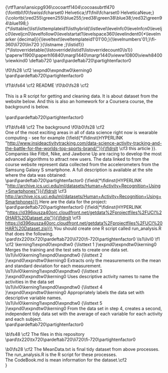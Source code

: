 {\rtf1\ansi\ansicpg936\cocoartf1404\cocoasubrtf470
{\fonttbl\f0\fswiss\fcharset0 Helvetica;\f1\fnil\fcharset0 HelveticaNeue;}
{\colortbl;\red255\green255\blue255;\red38\green38\blue38;\red32\green94\blue198;}
{\*\listtable{\list\listtemplateid1\listhybrid{\listlevel\levelnfc0\levelnfcn0\leveljc0\leveljcn0\levelfollow0\levelstartat1\levelspace360\levelindent0{\*\levelmarker \{decimal\}}{\leveltext\leveltemplateid1\'01\'00;}{\levelnumbers\'01;}\fi-360\li720\lin720 }{\listname ;}\listid1}}
{\*\listoverridetable{\listoverride\listid1\listoverridecount0\ls1}}
\paperw11900\paperh16840\margl1440\margr1440\vieww10800\viewh8400\viewkind0
\deftab720
\pard\pardeftab720\partightenfactor0

\f0\fs28 \cf2 \expnd0\expndtw0\kerning0
\
\pard\pardeftab720\partightenfactor0

\f1\b\fs64 \cf2 README
\f0\b0\fs28 \cf2 \
\
This is a R script for getting and cleaning data. It is about dataset from the website below. And this is also an homework for a Coursera course, the background is below.\
\
\pard\pardeftab720\partightenfactor0

\f1\b\fs48 \cf2 The background
\f0\b0\fs28 \cf2 \
One of the most exciting areas in all of data science right now is wearable computing - see for example {\field{\*\fldinst{HYPERLINK "http://www.insideactivitytracking.com/data-science-activity-tracking-and-the-battle-for-the-worlds-top-sports-brand/"}}{\fldrslt \cf3 this article }}. Companies like Fitbit, Nike, and Jawbone Up are racing to develop the most advanced algorithms to attract new users. The data linked to from the course website represent data collected from the accelerometers from the Samsung Galaxy S smartphone. A full description is available at the site where the data was obtained:\
\pard\pardeftab720\partightenfactor0
{\field{\*\fldinst{HYPERLINK "http://archive.ics.uci.edu/ml/datasets/Human+Activity+Recognition+Using+Smartphones"}}{\fldrslt \cf3 http://archive.ics.uci.edu/ml/datasets/Human+Activity+Recognition+Using+Smartphones}}\
Here are the data for the project:\
\pard\pardeftab720\partightenfactor0
{\field{\*\fldinst{HYPERLINK "https://d396qusza40orc.cloudfront.net/getdata%2Fprojectfiles%2FUCI%20HAR%20Dataset.zip"}}{\fldrslt \cf3 https://d396qusza40orc.cloudfront.net/getdata%2Fprojectfiles%2FUCI%20HAR%20Dataset.zip}}\
You should create one R script called run_analysis.R that does the following.\
\pard\tx220\tx720\pardeftab720\li720\fi-720\partightenfactor0
\ls1\ilvl0
\f1 \cf2 \kerning1\expnd0\expndtw0 {\listtext	1	}\expnd0\expndtw0\kerning0
Merges the training and the test sets to create one data set.\
\ls1\ilvl0\kerning1\expnd0\expndtw0 {\listtext	2	}\expnd0\expndtw0\kerning0
Extracts only the measurements on the mean and standard deviation for each measurement.\
\ls1\ilvl0\kerning1\expnd0\expndtw0 {\listtext	3	}\expnd0\expndtw0\kerning0
Uses descriptive activity names to name the activities in the data set\
\ls1\ilvl0\kerning1\expnd0\expndtw0 {\listtext	4	}\expnd0\expndtw0\kerning0
Appropriately labels the data set with descriptive variable names.\
\ls1\ilvl0\kerning1\expnd0\expndtw0 {\listtext	5	}\expnd0\expndtw0\kerning0
From the data set in step 4, creates a second, independent tidy data set with the average of each variable for each activity and each subject.\
\pard\pardeftab720\partightenfactor0

\b\fs48 \cf2 The files in this repository\
\pard\tx220\tx720\pardeftab720\li720\fi-720\partightenfactor0

\b0\fs28 \cf2 The MeanData.txt is final tidy dataset from above processes.\
The run_analysis.R is the R script for these processes.\
The CodeBook.md is mean information for the dataset.\cf2 \
}